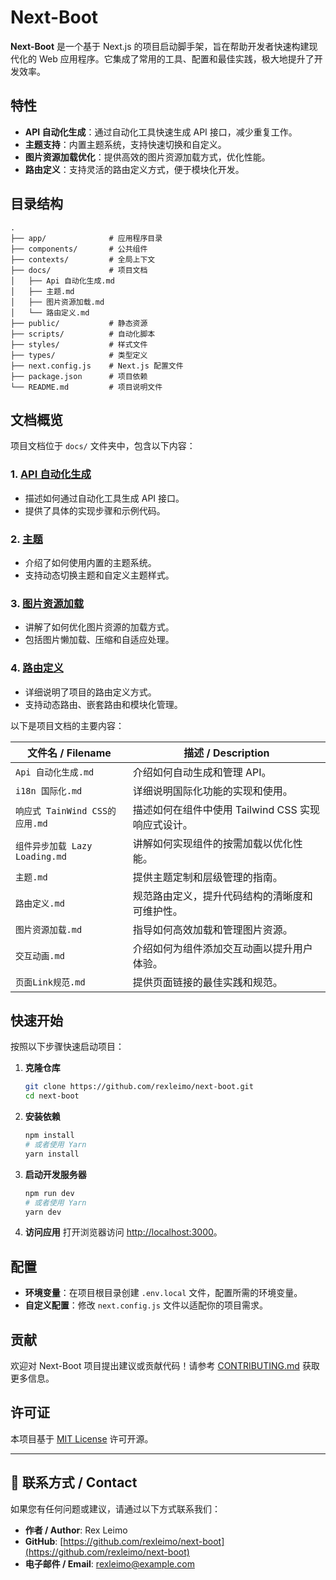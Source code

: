 # Next-Boot

**Next-Boot** 是一个基于 Next.js 的项目启动脚手架，旨在帮助开发者快速构建现代化的 Web 应用程序。它集成了常用的工具、配置和最佳实践，极大地提升了开发效率。

## 特性

- **API 自动化生成**：通过自动化工具快速生成 API 接口，减少重复工作。
- **主题支持**：内置主题系统，支持快速切换和自定义。
- **图片资源加载优化**：提供高效的图片资源加载方式，优化性能。
- **路由定义**：支持灵活的路由定义方式，便于模块化开发。

## 目录结构

```plaintext
.
├── app/              # 应用程序目录
├── components/       # 公共组件
├── contexts/         # 全局上下文
├── docs/             # 项目文档
│   ├── Api 自动化生成.md
│   ├── 主题.md
│   ├── 图片资源加载.md
│   └── 路由定义.md
├── public/           # 静态资源
├── scripts/          # 自动化脚本
├── styles/           # 样式文件
├── types/            # 类型定义
├── next.config.js    # Next.js 配置文件
├── package.json      # 项目依赖
└── README.md         # 项目说明文件
```

## 文档概览

项目文档位于 `docs/` 文件夹中，包含以下内容：

### 1. [API 自动化生成](docs/Api%20自动化生成.md)
- 描述如何通过自动化工具生成 API 接口。
- 提供了具体的实现步骤和示例代码。

### 2. [主题](docs/主题.md)
- 介绍了如何使用内置的主题系统。
- 支持动态切换主题和自定义主题样式。

### 3. [图片资源加载](docs/图片资源加载.md)
- 讲解了如何优化图片资源的加载方式。
- 包括图片懒加载、压缩和自适应处理。

### 4. [路由定义](docs/路由定义.md)
- 详细说明了项目的路由定义方式。
- 支持动态路由、嵌套路由和模块化管理。

以下是项目文档的主要内容：

| 文件名 / Filename                     | 描述 / Description                                              |
|---------------------------------------|------------------------------------------------------------------|
| `Api 自动化生成.md`                   | 介绍如何自动生成和管理 API。                                    |
| `i18n 国际化.md`                      | 详细说明国际化功能的实现和使用。                                |
| `响应式 TainWind CSS的应用.md`        | 描述如何在组件中使用 Tailwind CSS 实现响应式设计。             |
| `组件异步加载 Lazy Loading.md`        | 讲解如何实现组件的按需加载以优化性能。                          |
| `主题.md`                             | 提供主题定制和层级管理的指南。                                  |
| `路由定义.md`                         | 规范路由定义，提升代码结构的清晰度和可维护性。                  |
| `图片资源加载.md`                     | 指导如何高效加载和管理图片资源。                                |
| `交互动画.md`                         | 介绍如何为组件添加交互动画以提升用户体验。                      |
| `页面Link规范.md`                     | 提供页面链接的最佳实践和规范。                                  |


## 快速开始

按照以下步骤快速启动项目：

1. **克隆仓库**
   ```bash
   git clone https://github.com/rexleimo/next-boot.git
   cd next-boot
   ```

2. **安装依赖**
   ```bash
   npm install
   # 或者使用 Yarn
   yarn install
   ```

3. **启动开发服务器**
   ```bash
   npm run dev
   # 或者使用 Yarn
   yarn dev
   ```

4. **访问应用**
   打开浏览器访问 [http://localhost:3000](http://localhost:3000)。

## 配置

- **环境变量**：在项目根目录创建 `.env.local` 文件，配置所需的环境变量。
- **自定义配置**：修改 `next.config.js` 文件以适配你的项目需求。

## 贡献

欢迎对 Next-Boot 项目提出建议或贡献代码！请参考 [CONTRIBUTING.md](CONTRIBUTING.md) 获取更多信息。

## 许可证

本项目基于 [MIT License](LICENSE) 许可开源。

---
## 📧 联系方式 / Contact

如果您有任何问题或建议，请通过以下方式联系我们：

- **作者 / Author**: Rex Leimo
- **GitHub**: [https://github.com/rexleimo/next-boot](https://github.com/rexleimo/next-boot)
- **电子邮件 / Email**: rexleimo@example.com